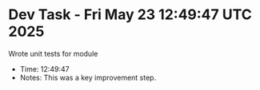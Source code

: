 # Dev Task - Fri May 23 12:49:47 UTC 2025
Wrote unit tests for module
- Time: 12:49:47
- Notes: This was a key improvement step.
